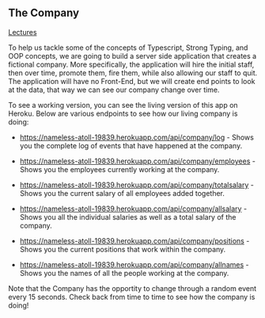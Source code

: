 ## The Company

[Lectures](https://github.com/scottbromander/typescript-lectures/tree/master/typescript)

To help us tackle some of the concepts of Typescript, Strong Typing, and OOP concepts, we are going to build a server side application that creates a fictional company. More specifically, the application will hire the initial staff, then over time, promote them, fire them, while also allowing our staff to quit. The application will have no Front-End, but we will create end points to look at the data, that way we can see our company change over time.

To see a working version, you can see the living version of this app on Heroku. Below are various endpoints to see how our living company is doing:

  - https://nameless-atoll-19839.herokuapp.com/api/company/log - Shows you the complete log of events that have happened at the company.
  
  - https://nameless-atoll-19839.herokuapp.com/api/company/employees - Shows you the employees currently working at the company.
  
  - https://nameless-atoll-19839.herokuapp.com/api/company/totalsalary - Shows you the current salary of all employees added together.
  
  - https://nameless-atoll-19839.herokuapp.com/api/company/allsalary - Shows you all the individual salaries as well as a total salary of the company.
  
  - https://nameless-atoll-19839.herokuapp.com/api/company/positions - Shows you the current positions that work within the company.
  
  - https://nameless-atoll-19839.herokuapp.com/api/company/allnames - Shows you the names of all the people working at the company.
  
Note that the Company has the opportity to change through a random event every 15 seconds. Check back from time to time to see how the company is doing!
